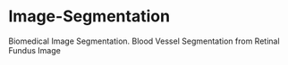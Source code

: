# Image-Segmentation
Biomedical Image Segmentation. Blood Vessel Segmentation from Retinal Fundus Image
